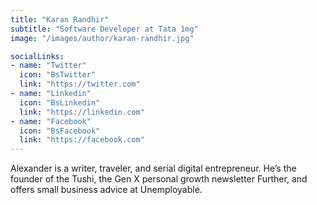 ```yaml
---
title: "Karan Randhir"
subtitle: "Software Developer at Tata 1mg"
image: "/images/author/karan-randhir.jpg"

socialLinks:
- name: "Twitter"
  icon: "BsTwitter"
  link: "https://twitter.com"
- name: "Linkedin"
  icon: "BsLinkedin"
  link: "https://linkedin.com"
- name: "Facebook"
  icon: "BsFacebook"
  link: "https://facebook.com"
---
```


Alexander is a writer, traveler, and serial digital entrepreneur. He’s the founder of the Tushi, the Gen X personal growth newsletter Further, and offers small business advice at Unemployable.